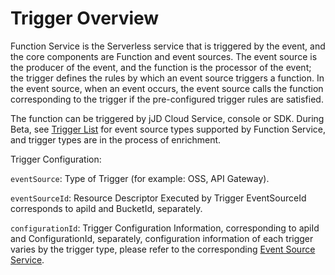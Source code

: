 # Trigger Overview

Function Service is the Serverless service that is triggered by the event, and the core components are Function and event sources. The event source is the producer of the event, and the function is the processor of the event; the trigger defines the rules by which an event source triggers a function. In the event source, when an event occurs, the event source calls the function corresponding to the trigger if the pre-configured trigger rules are satisfied.

   The function can be triggered by jJD Cloud Service, console or SDK. During Beta, see [Trigger List](triggerlist.md) for event source types supported by Function Service, and trigger types are in the process of enrichment.

 

Trigger Configuration:


`eventSource`: Type of Trigger (for example: OSS, API Gateway).

`eventSourceId`: Resource Descriptor Executed by Trigger EventSourceId corresponds to apiId and BucketId, separately.

`configurationId`: Trigger Configuration Information, corresponding to apiId and ConfigurationId, separately, configuration information of each trigger varies by the trigger type, please refer to the corresponding [Event Source Service](eventsourceservice/eventsource-service.md).
